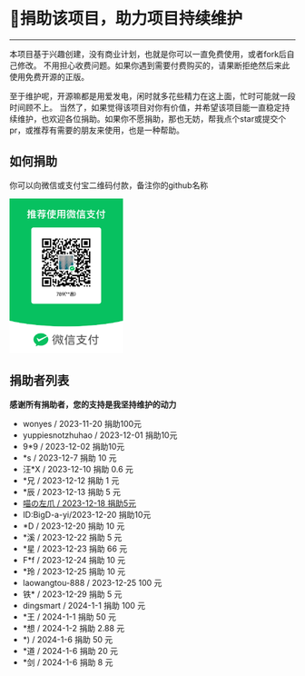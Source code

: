 # 👑捐助该项目，助力项目持续维护
  
---- 

本项目基于兴趣创建，没有商业计划，也就是你可以一直免费使用，或者fork后自己修改。
不用担心收费问题。如果你遇到需要付费购买的，请果断拒绝然后来此使用免费开源的正版。

至于维护呢，开源嘛都是用爱发电，闲时就多花些精力在这上面，忙时可能就一段时间顾不上。
当然了，如果觉得该项目对你有价值，并希望该项目能一直稳定持续维护，也欢迎各位捐助。如果你不愿捐助，那也无妨，帮我点个star或提交个pr，或推荐有需要的朋友来使用，也是一种帮助。



## 如何捐助

你可以向微信或支付宝二维码付款，备注你的github名称

<img src="./images/wx.png" width="200">


## 捐助者列表

**感谢所有捐助者，您的支持是我坚持维护的动力**

-  wonyes  / 2023-11-20 捐助100元
- yuppiesnotzhuhao / 2023-12-01 捐助10元
- 9*9 / 2023-12-02 捐助10元
- *s / 2023-12-7 捐助 10 元
- 汪*X / 2023-12-10 捐助 0.6 元
- *兄 / 2023-12-12 捐助 1 元
- *辰 / 2023-12-13 捐助 5 元
- [喵の左爪 / 2023-12-18 捐助5元](https://space.bilibili.com/19225866)
- ID:BigD-a-yi/2023-12-20  捐助10元
- *D / 2023-12-20 捐助 10 元
- *溪 / 2023-12-22 捐助 5 元
- *星 / 2023-12-23 捐助 66 元
- F*f / 2023-12-24 捐助 10 元
- *玲 / 2023-12-25 捐助 10 元
- laowangtou-888 / 2023-12-25 100 元
- 铁* / 2023-12-29 捐助 5 元
- dingsmart / 2024-1-1 捐助 100 元
- *王 / 2024-1-1 捐助 50 元
- *想 / 2024-1-2 捐助 2.88 元
- *) / 2024-1-6 捐助 50 元
- *道 / 2024-1-6 捐助 20 元
- *剑 / 2024-1-6 捐助 8 元
 

